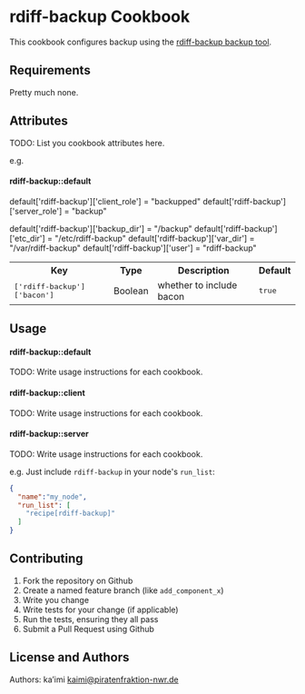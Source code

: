 rdiff-backup Cookbook
=====================

This cookbook configures backup using the [rdiff-backup backup tool](http://rdiff-backup.nongnu.org/ "rdiff-backup home page").

Requirements
------------

Pretty much none.

Attributes
----------
TODO: List you cookbook attributes here.

e.g.
#### rdiff-backup::default
default['rdiff-backup']['client_role'] = "backupped"
default['rdiff-backup']['server_role'] = "backup"

default['rdiff-backup']['backup_dir'] = "/backup"
default['rdiff-backup']['etc_dir'] = "/etc/rdiff-backup"
default['rdiff-backup']['var_dir'] = "/var/rdiff-backup"
default['rdiff-backup']['user'] = "rdiff-backup"
<table>
  <tr>
    <th>Key</th>
    <th>Type</th>
    <th>Description</th>
    <th>Default</th>
  </tr>
  <tr>
    <td><tt>['rdiff-backup']['bacon']</tt></td>
    <td>Boolean</td>
    <td>whether to include bacon</td>
    <td><tt>true</tt></td>
  </tr>
</table>

Usage
-----
#### rdiff-backup::default
TODO: Write usage instructions for each cookbook.
#### rdiff-backup::client
TODO: Write usage instructions for each cookbook.
#### rdiff-backup::server
TODO: Write usage instructions for each cookbook.

e.g.
Just include `rdiff-backup` in your node's `run_list`:

```json
{
  "name":"my_node",
  "run_list": [
    "recipe[rdiff-backup]"
  ]
}
```

Contributing
------------

1. Fork the repository on Github
2. Create a named feature branch (like `add_component_x`)
3. Write you change
4. Write tests for your change (if applicable)
5. Run the tests, ensuring they all pass
6. Submit a Pull Request using Github

License and Authors
-------------------
Authors: ka’imi <kaimi@piratenfraktion-nwr.de>
